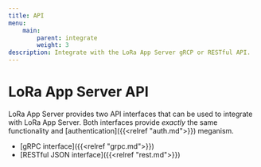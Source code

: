 ```yaml
---
title: API
menu:
    main:
        parent: integrate
        weight: 3
description: Integrate with the LoRa App Server gRCP or RESTful API.
---
```


# LoRa App Server API

LoRa App Server provides two API interfaces that can be used to integrate
with LoRa App Server. Both interfaces provide *exactly* the same
functionality and [authentication]({{<relref "auth.md">}})
meganism.

* [gRPC interface]({{<relref "grpc.md">}})
* [RESTful JSON interface]({{<relref "rest.md">}})
